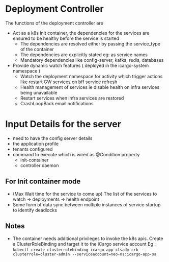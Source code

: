 # Deployment Controller

The functions of the deployment controller are

* Act as a k8s init container, the dependencies for the services are ensured to be healthy before the service is started
  * The dependencies are resolved either by passing the service_type of the container
  * The dependencies are explicitly stated eg: as service names
  * Mandatory dependencies like config-server, kafka, redis, databases 
* Provide dynamic watch features ( deployed in the icargo-system namespace )
  * Watch the deployment namespace for activity which trigger actions like restart GW services on bff service refresh
  * Health management of services ie disable health on infra services being unavailable
  * Restart services when infra services are restored  
  * CrashLoopBack email notifications
  
  
# Input Details for the server
* need to have the config server details
* the application profile
* tenants configured
* command to execute which is wired as @Condition property
  * init-container
  * controller daemon

## For Init container mode
* (Max Wait time for the service to come up) The list of the services to watch -> deployments -> health endpoint
* Some form of data sync between multiple instances of service startup to identify deadlocks

## Notes
* The container needs additional privileges to invoke the k8s apis. Create a ClusterRoleBinding and target it to the iCargo service account 
  Eg :
  `kubectl create clusterrolebinding icargo-app-clsadm-crb --clusterrole=cluster-admin --serviceaccount=neo-ns:icargo-app-sa`